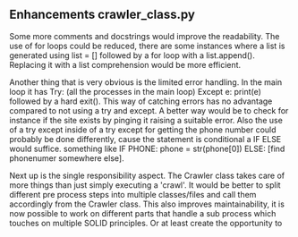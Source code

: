 <!-- good -->
## Enhancements crawler_class.py

Some more comments and docstrings would improve the readability.
The use of for loops could be reduced, there are some instances where a list is generated using list = [] followed by a for loop with a list.append(). Replacing it with a list comprehension would be more efficient.

Another thing that is very obvious is the limited error handling.
In the main loop it has Try: (all the processes in the main loop)
Except e: print(e) followed by a hard exit(). This way of catching errors has no advantage compared to not using a try and except. A better way would be to check for instance if the site exists by pinging it raising a suitable error. Also the use of a try except inside of a try except for getting the phone number could probably be done differently, cause the statement is conditional a IF ELSE would suffice. something like IF PHONE: phone = str(phone[0]) ELSE: [find phonenumer somewhere else].

Next up is the single responsibility aspect. The Crawler class takes care of more things than just simply executing a 'crawl'. It would be better to split different pre process steps into multiple classes/files and call them accordingly from the Crawler class. This also improves maintainability, it is now possible to  work on different parts that handle a sub process which touches on multiple SOLID principles. Or at least create the opportunity to 
